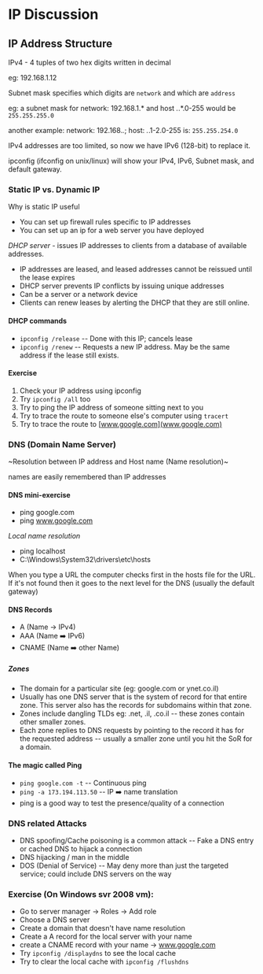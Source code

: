 
IP Discussion
=============

## IP Address Structure

IPv4 - 4 tuples of two hex digits written in decimal

eg: 192.168.1.12

Subnet mask specifies which digits are `network` and which are `address`

eg: a subnet mask for network: 192.168.1.* and host *.*.*.0-255 would be `255.255.255.0`

another example: network: 192.168.*.*; host: *.*.1-2.0-255 is: `255.255.254.0`

IPv4 addresses are too limited, so now we have IPv6 (128-bit) to replace it.

ipconfig (ifconfig on unix/linux) will show your IPv4, IPv6, Subnet mask, and default gateway.


### Static IP vs. Dynamic IP

Why is static IP useful

- You can set up firewall rules specific to IP addresses
- You can set up an ip for a web server you have deployed

*DHCP server* - issues IP addresses to clients from a database of available addresses.
- IP addresses are leased, and leased addresses cannot be reissued until the lease expires
- DHCP server prevents IP conflicts by issuing unique addresses
- Can be a server or a network device
- Clients can renew leases by alerting the DHCP that they are still online.

#### DHCP commands

- `ipconfig /release` -- Done with this IP; cancels lease
- `ipconfig /renew` -- Requests a new IP address. May be the same address if the lease still exists.

#### Exercise

1. Check your IP address using ipconfig
1. Try `ipconfig /all` too
1. Try to ping the IP address of someone sitting next to you
1. Try to trace the route to someone else's computer using `tracert`
1. Try to trace the route to [www.google.com](www.google.com)

### DNS (Domain Name Server)

~Resolution between IP address and Host name (Name resolution)~

names are easily remembered than IP addresses

#### DNS mini-exercise

- ping google.com
- ping www.google.com

*Local name resolution*
- ping localhost
- C:\Windows\System32\drivers\etc\hosts

When you type a URL the computer checks first in the hosts file for the URL. If it's not found then it goes to the next level for the DNS (usually the default gateway)

#### DNS Records

- A (Name -> IPv4)
- AAA (Name :arrow_right: IPv6)
- CNAME (Name :arrow_right: other Name)

##### Zones

- The domain for a particular site (eg: google.com or ynet.co.il)
- Usually has one DNS server that is the system of record for that entire zone. This server also has the records for subdomains within that zone.
- Zones include dangling TLDs eg: .net, .il, .co.il -- these zones contain other smaller zones.
- Each zone replies to DNS requests by pointing to the record it has for the requested address -- usually a smaller zone until you hit the SoR for a domain.

#### The magic called Ping

- `ping google.com -t` -- Continuous ping
- `ping -a 173.194.113.50` -- IP :arrow_right: name translation
- ping is a good way to test the presence/quality of a connection

### DNS related Attacks

- DNS spoofing/Cache poisoning is a common attack
-- Fake a DNS entry or cached DNS to hijack a connection
- DNS hijacking / man in the middle
- DOS (Denial of Service)
-- May deny more than just the targeted service; could include DNS servers on the way

### Exercise (On Windows svr 2008 vm):

- Go to server manager -> Roles -> Add role
- Choose a DNS server
- Create a domain that doesn't have name resolution
- Create a A record for the local server with your name
- create a CNAME record with your name -> www.google.com
- Try `ipconfig /displaydns` to see the local cache
- Try to clear the local cache with `ipconfig /flushdns`